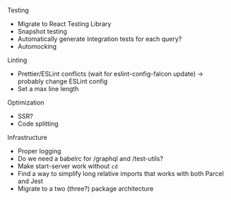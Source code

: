 Testing

- Migrate to React Testing Library
- Snapshot testing
- Automatically generate integration tests for each query?
- Automocking

Linting

- Prettier/ESLint conflicts (wait for eslint-config-falcon update) -> probably change ESLint config
- Set a max line length

Optimization

- SSR?
- Code splitting

Infrastructure

- Proper logging
- Do we need a babelrc for /graphql and /test-utils?
- Make start-server work without `cd`
- Find a way to simplify long relative imports that works with both Parcel and Jest
- Migrate to a two (three?) package architecture
